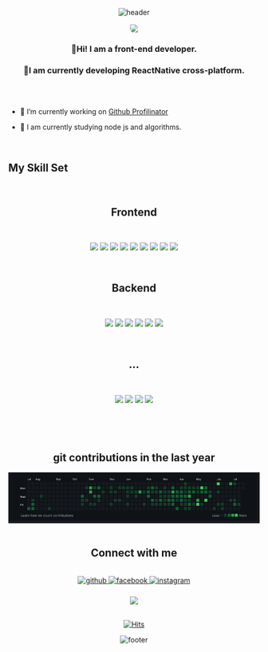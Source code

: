 <div align="center">

![header](https://capsule-render.vercel.app/api?color=gradient&height=300&selection=header&text=HoSeopLee&fontSize=90&)

<img src="https://mblogthumb-phinf.pstatic.net/MjAyMDAzMTVfMjY0/MDAxNTg0MjU5ODgyNTQ5.Uwz1guxMV9SVXLW7iDEDmtlbVstumgn84AeSu42rjyMg.WcCNq2ZO5hFqcV8y9RbyiBNCW0TNSXAZk5co7rpnv7Qg.JPEG.se___ovo/%EC%BB%B4%ED%93%A8%ED%84%B0%EB%B0%B0%EA%B2%BD%ED%99%94%EB%A9%B4%EC%9E%90%EC%97%B002.jpg?type=w800" align="center" style="border-radius: 10px 100px/120px;" />
</div>

### <div align="center">👋Hi! I am a front-end developer.</div>

### <div align="center">🚀I am currently developing ReactNative cross-platform.</div>

<br/>
<br/>

- 🔭 I’m currently working on [Github Profilinator](https://github.com/HoSeopLee)

- 🌱 I am currently studying node js and algorithms.

<br/>

## My Skill Set

<br/>

## <div align="center">Frontend</div>

<br/>
<div align="center">
<p>
  <img src="https://img.shields.io/badge/React-61DAFB?style=flat-square&logo=React&logoColor=black"/>
  <img src="https://img.shields.io/badge/gatsby-764ABC?style=flat-square&logo=gatsby&logoColor=white"/>
  <img src="https://img.shields.io/badge/ReactNative-61DAFB?style=flat-square&logo=React&logoColor=black"/>
  <img src="https://img.shields.io/badge/Redux-764ABC?style=flat-square&logo=Redux&logoColor=white"/>
  <img src="https://img.shields.io/badge/JavaScript-F7DF1E?style=flat-square&logo=JavaScript&logoColor=black"/>
  <img src="https://img.shields.io/badge/Bootstrap-7952B3?style=flat-square&logo=Bootstrap&logoColor=white"/>
  <img src="https://img.shields.io/badge/HTML5-E34F26?style=flat-square&logo=HTML5&logoColor=white"/>
  <img src="https://img.shields.io/badge/CSS3-1572B6?style=flat-square&logo=CSS3&logoColor=white"/>
  <img src="https://img.shields.io/badge/Chart-FF6384?style=flat-square&logo=Chart.js&logoColor=white"/>
</p>
<br/>

## <div align="center">Backend</div>

<br/>
<div align="center">
<p>
  <img src="https://img.shields.io/badge/Node-339933?style=flat-square&logo=Node.js&logoColor=white"/>
  <img src="https://img.shields.io/badge/Express-000000?style=flat-square&logo=Express&logoColor=white"/>
  <img src="https://img.shields.io/badge/MySQL-4479A1?style=flat-square&logo=MySQL&logoColor=white"/>
  <img src="https://img.shields.io/badge/PHP-777BB4?style=flat-square&logo=PHP&logoColor=white"/>
  <img src="https://img.shields.io/badge/Linux-FCC624?style=flat-square&logo=Linux&logoColor=black"/>
  <img src="https://img.shields.io/badge/Nginx-009639?style=flat-square&logo=Nginx&logoColor=white"/>

</p>
<br/>

## <div align="center">...</div>

<br/>
<div align="center">
<p>
  <img src="https://img.shields.io/badge/AWS-535D6C?style=flat-square&logo=AmazonAws&logoColor=white"/>
  <img src="https://img.shields.io/badge/Git-F05032?style=flat-square&logo=Git&logoColor=white"/>
  <img src="https://img.shields.io/badge/GitLab-FCA121?style=flat-square&logo=GitLab&logoColor=black"/>
  <img src="https://img.shields.io/badge/firebase-FFCA28?style=flat-square&logo=firebase&logoColor=black"/>
</p>

</td></tr></table>

<br/>

<br/>

<br/>

## git contributions in the last year

<img src="./images/contributions.png" align="center" />
<br/>
<br/>

## Connect with me

<br/>

<div align="center">
<a href="https://github.com/HoSeopLee" target="_blank">
<img src=https://img.shields.io/badge/github-%2324292e.svg?&style=for-the-badge&logo=github&logoColor=white alt=github style="margin-bottom: 5px;" />
</a>
<a href="https://www.facebook.com/profile.php?id=100003049775604" target="_blank">
<img src=https://img.shields.io/badge/facebook-%232E87FB.svg?&style=for-the-badge&logo=facebook&logoColor=white alt=facebook style="margin-bottom: 5px;" />
</a>
<a href="https://instagram.com/lee_ho_seop" target="_blank">
<img src=https://img.shields.io/badge/instagram-%23000000.svg?&style=for-the-badge&logo=instagram&logoColor=white alt=instagram style="margin-bottom: 5px;" />
</a>  
</div>

<br />

<div align="center">
<img src="https://komarev.com/ghpvc/?username=HoSeopLee&&style=flat-square" align="center" />
</div>

<br />

[![Hits](https://hits.seeyoufarm.com/api/count/incr/badge.svg?url=https%3A%2F%2Fgithub.com%2FHoSeopLee&count_bg=%2379C83D&title_bg=%23555555&icon=&icon_color=%23E7E7E7&title=hits&edge_flat=false)](https://hits.seeyoufarm.com)

![footer](https://capsule-render.vercel.app/api?color=gradient&section=footer&height=300&selection=header&fontSize=90)
